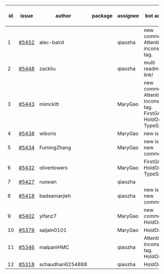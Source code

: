 | id | issue | author | package | assignee | bot advice | created date of issue | target release date | date from target |
| ------ | ------ | ------ | ------ | ------ | ------ | ------ | ------ | :-----: |
| 1 | [#5452](https://github.com/Azure/sdk-release-request/issues/5452) | alec-baird |  | qiaozha | new comment. Attention to inconsistent tag. | 08-30 | 09-27 |  |
| 2 | [#5448](https://github.com/Azure/sdk-release-request/issues/5448) | zackliu |  | qiaozha | multi readme link! | 08-26 | 09-26 |  |
| 3 | [#5443](https://github.com/Azure/sdk-release-request/issues/5443) | mimckitt |  | MaryGao | new comment. Attention to inconsistent tag. FirstGA. HoldOn. TypeSpec. | 08-22 | 09-27 |  |
| 4 | [#5438](https://github.com/Azure/sdk-release-request/issues/5438) | wiboris |  | MaryGao | new issue. | 08-22 | 09-27 |  |
| 5 | [#5434](https://github.com/Azure/sdk-release-request/issues/5434) | FumingZhang |  | MaryGao | new issue. new comment. | 08-22 | 09-26 |  |
| 6 | [#5432](https://github.com/Azure/sdk-release-request/issues/5432) | olivertowers |  | MaryGao | FirstGA. HoldOn. TypeSpec. | 08-19 | 09-27 |  |
| 7 | [#5427](https://github.com/Azure/sdk-release-request/issues/5427) | ruowan |  | qiaozha |  | 08-16 | 08-23 |  |
| 8 | [#5418](https://github.com/Azure/sdk-release-request/issues/5418) | badeamarjieh |  | qiaozha | new issue. new comment. | 08-12 | 09-26 |  |
| 9 | [#5402](https://github.com/Azure/sdk-release-request/issues/5402) | yifanz7 |  | MaryGao | new comment. HoldOn. | 08-07 | 09-27 |  |
| 10 | [#5379](https://github.com/Azure/sdk-release-request/issues/5379) | saljain0101 |  | MaryGao | HoldOn. | 07-26 | 08-22 |  |
| 11 | [#5346](https://github.com/Azure/sdk-release-request/issues/5346) | malpaniHMC |  | qiaozha | Attention to inconsistent tag. HoldOn. | 07-18 | 08-23 |  |
| 12 | [#5318](https://github.com/Azure/sdk-release-request/issues/5318) | schaudhari6254888 |  | qiaozha | HoldOn. | 07-05 | 08-23 |  |
